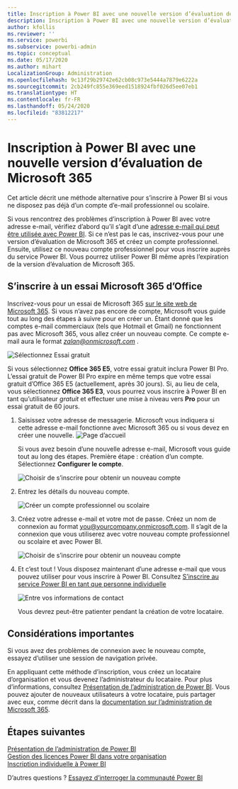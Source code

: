 ```yaml
---
title: Inscription à Power BI avec une nouvelle version d’évaluation de Microsoft 365
description: Inscription à Power BI avec une nouvelle version d’évaluation de Microsoft 365
author: kfollis
ms.reviewer: ''
ms.service: powerbi
ms.subservice: powerbi-admin
ms.topic: conceptual
ms.date: 05/17/2020
ms.author: mihart
LocalizationGroup: Administration
ms.openlocfilehash: 9c13f29b29742e62cb08c973e5444a7879e6222a
ms.sourcegitcommit: 2cb249fc855e369eed1518924fbf026d5ee07eb1
ms.translationtype: HT
ms.contentlocale: fr-FR
ms.lasthandoff: 05/24/2020
ms.locfileid: "83812217"
---
```

# <a name="signing-up-for-power-bi-with-a-new-microsoft-365-trial"></a>Inscription à Power BI avec une nouvelle version d’évaluation de Microsoft 365

Cet article décrit une méthode alternative pour s’inscrire à Power BI si vous ne disposez pas déjà d’un compte d’e-mail professionnel ou scolaire.

Si vous rencontrez des problèmes d’inscription à Power BI avec votre adresse e-mail, vérifiez d’abord qu’il s’agit d’une [adresse e-mail qui peut être utilisée avec Power BI](../fundamentals/service-self-service-signup-for-power-bi.md#supported-email-addresses). Si ce n’est pas le cas, inscrivez-vous pour une version d’évaluation de Microsoft 365 et créez un compte professionnel. Ensuite, utilisez ce nouveau compte professionnel pour vous inscrire auprès du service Power BI. Vous pourrez utiliser Power BI même après l’expiration de la version d’évaluation de Microsoft 365.

## <a name="sign-up-for-a-microsoft-365-trial-of-office"></a>S’inscrire à un essai Microsoft 365 d’Office
Inscrivez-vous pour un essai de Microsoft 365 [sur le site web de Microsoft 365](https://www.microsoft.com/microsoft-365/business/compare-more-office-365-for-business-plans). Si vous n’avez pas encore de compte, Microsoft vous guide tout au long des étapes à suivre pour en créer un. Étant donné que les comptes e-mail commerciaux (tels que Hotmail et Gmail) ne fonctionnent pas avec Microsoft 365, vous allez créer un nouveau compte.  Ce compte e-mail aura le format *zalan@onmicrosoft.com* .

![Sélectionnez Essai gratuit](media/service-admin-signing-up-for-power-bi-with-a-new-office-365-trial/power-bi-try-free.png)

Si vous sélectionnez **Office 365 E5**, votre essai gratuit inclura Power BI Pro. L’essai gratuit de Power BI Pro expire en même temps que votre essai gratuit d’Office 365 E5 (actuellement, après 30 jours). Si, au lieu de cela, vous sélectionnez **Office 365 E3**, vous pourrez vous inscrire à Power BI en tant qu’utilisateur *gratuit* et effectuer une mise à niveau vers **Pro** pour un essai gratuit de 60 jours. 

1. Saisissez votre adresse de messagerie. Microsoft vous indiquera si cette adresse e-mail fonctionne avec Microsoft 365 ou si vous devez en créer une nouvelle.  ![Page d’accueil](media/service-admin-signing-up-for-power-bi-with-a-new-office-365-trial/power-bi-setup.png)

    Si vous avez besoin d’une nouvelle adresse e-mail, Microsoft vous guide tout au long des étapes. Première étape : création d’un compte. Sélectionnez **Configurer le compte**.

    ![Choisir de s’inscrire pour obtenir un nouveau compte](media/service-admin-signing-up-for-power-bi-with-a-new-office-365-trial/power-bi-email.png)

2. Entrez les détails du nouveau compte.

    ![Créer un compte professionnel ou scolaire](media/service-admin-signing-up-for-power-bi-with-a-new-office-365-trial/power-bi-enter-info.png)

3. Créez votre adresse e-mail et votre mot de passe. Créez un nom de connexion au format you@yourcompany.onmicrosoft.com. Il s’agit de la connexion que vous utiliserez avec votre nouveau compte professionnel ou scolaire et avec Power BI.

    ![Choisir de s’inscrire pour obtenir un nouveau compte](media/service-admin-signing-up-for-power-bi-with-a-new-office-365-trial/power-bi-create-account.png)

4. Et c’est tout !  Vous disposez maintenant d’une adresse e-mail que vous pouvez utiliser pour vous inscrire à Power BI. Consultez [S’inscrire au service Power BI en tant que personne individuelle](../service-self-service-signup-for-power-bi.md)

     ![Entre vos informations de contact](media/service-admin-signing-up-for-power-bi-with-a-new-office-365-trial/power-bi-thank.png)

    Vous devrez peut-être patienter pendant la création de votre locataire.

## <a name="important-considerations"></a>Considérations importantes

Si vous avez des problèmes de connexion avec le nouveau compte, essayez d’utiliser une session de navigation privée.

En appliquant cette méthode d’inscription, vous créez un locataire d’organisation et vous devenez l’administrateur du locataire. Pour plus d’informations, consultez [Présentation de l’administration de Power BI](service-admin-administering-power-bi-in-your-organization.md). Vous pouvez ajouter de nouveaux utilisateurs à votre locataire, puis partager avec eux, comme décrit dans la [documentation sur l’administration de Microsoft 365](https://support.office.com/article/Add-users-individually-to-Office-365---Admin-Help-1970f7d6-03b5-442f-b385-5880b9c256ec).

## <a name="next-steps"></a>Étapes suivantes

[Présentation de l’administration de Power BI](service-admin-administering-power-bi-in-your-organization.md)  
[Gestion des licences Power BI dans votre organisation](service-admin-licensing-organization.md)  
[Inscription individuelle à Power BI](../fundamentals/service-self-service-signup-for-power-bi.md)

D’autres questions ? [Essayez d’interroger la communauté Power BI](https://community.powerbi.com/)
